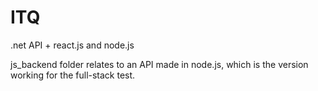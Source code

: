 # ITQ

.net API + react.js
and node.js


js_backend folder relates to an API made in node.js, which is the version working for the full-stack test. 
